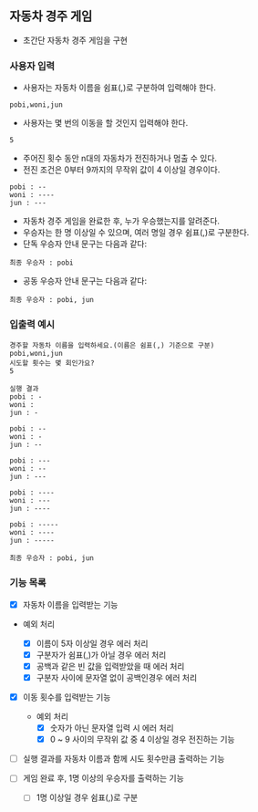 ## 자동차 경주 게임

- 초간단 자동차 경주 게임을 구현

### 사용자 입력

- 사용자는 자동차 이름을 쉼표(,)로 구분하여 입력해야 한다.

```
pobi,woni,jun
```

- 사용자는 몇 번의 이동을 할 것인지 입력해야 한다.

```
5
```

- 주어진 횟수 동안 n대의 자동차가 전진하거나 멈출 수 있다.
- 전진 조건은 0부터 9까지의 무작위 값이 4 이상일 경우이다.

```
pobi : --
woni : ----
jun : ---
```

- 자동차 경주 게임을 완료한 후, 누가 우승했는지를 알려준다.
- 우승자는 한 명 이상일 수 있으며, 여러 명일 경우 쉼표(,)로 구분한다.
- 단독 우승자 안내 문구는 다음과 같다:

```
최종 우승자 : pobi
```

- 공동 우승자 안내 문구는 다음과 같다:

```
최종 우승자 : pobi, jun
```

### 입출력 예시

```
경주할 자동차 이름을 입력하세요.(이름은 쉼표(,) 기준으로 구분)
pobi,woni,jun
시도할 횟수는 몇 회인가요?
5

실행 결과
pobi : -
woni :
jun : -

pobi : --
woni : -
jun : --

pobi : ---
woni : --
jun : ---

pobi : ----
woni : ---
jun : ----

pobi : -----
woni : ----
jun : -----

최종 우승자 : pobi, jun

```

### 기능 목록

- [x] 자동차 이름을 입력받는 기능

- 예외 처리

  - [x] 이름이 5자 이상일 경우 에러 처리
  - [x] 구분자가 쉼표(,)가 아닐 경우 에러 처리
  - [x] 공백과 같은 빈 값을 입력받았을 때 에러 처리
  - [x] 구분자 사이에 문자열 없이 공백인경우 에러 처리

- [x] 이동 횟수를 입력받는 기능

  - 예외 처리
    - [x] 숫자가 아닌 문자열 입력 시 에러 처리
    - [x] 0 ~ 9 사이의 무작위 값 중 4 이상일 경우 전진하는 기능

- [ ] 실행 결과를 자동차 이름과 함께 시도 횟수만큼 출력하는 기능

- [ ] 게임 완료 후, 1명 이상의 우승자를 출력하는 기능
  - [ ] 1명 이상일 경우 쉼표(,)로 구분
